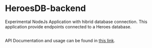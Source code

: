 # HeroesDB-backend

Experimental NodeJs Application with hibrid database connection.
This application provide endpoints connected to a Heroes database.

##
API Documentation and usage can be found in [this link](https://heroes-nodebr.herokuapp.com/documentation).
